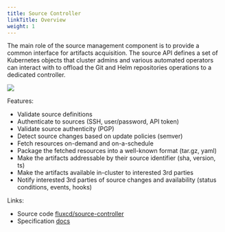 ```yaml
---
title: Source Controller
linkTitle: Overview
weight: 1
---
```



The main role of the source management component is to provide a common interface for artifacts acquisition.
The source API defines a set of Kubernetes objects that cluster admins and various automated operators can
interact with to offload the Git and Helm repositories operations to a dedicated controller.

![](/img/source-controller.png)

Features:

- Validate source definitions
- Authenticate to sources (SSH, user/password, API token)
- Validate source authenticity (PGP)
- Detect source changes based on update policies (semver)
- Fetch resources on-demand and on-a-schedule
- Package the fetched resources into a well-known format (tar.gz, yaml)
- Make the artifacts addressable by their source identifier (sha, version, ts)
- Make the artifacts available in-cluster to interested 3rd parties
- Notify interested 3rd parties of source changes and availability (status conditions, events, hooks)

Links:

- Source code [fluxcd/source-controller](https://github.com/fluxcd/source-controller)
- Specification [docs](https://github.com/fluxcd/source-controller/tree/main/docs/spec)